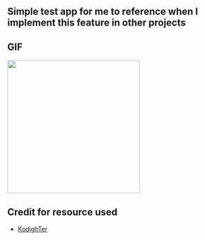 ## Simple test app for me to reference when I implement this feature in other projects

## GIF

<img src="/collapsingtoolbar.gif?raw=true" width="300px">


## Credit for resource used

- [KodighTer](https://www.youtube.com/watch?v=O4iH9J-5o9I)

